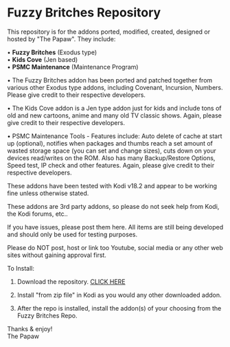 # Fuzzy Britches Repository
This repository is for the addons ported, modified, created, designed or hosted by "The Papaw". They include:

• <B>Fuzzy Britches</B> (Exodus type)<BR>
• <B>Kids Cove</B> (Jen based)<BR>
• <B>PSMC Maintenance</B> (Maintenance Program)

• The Fuzzy Britches addon has been ported and patched together from various other Exodus type addons, including Covenant, Incursion, Numbers. Please give credit to their respective developers.

• The Kids Cove addon is a Jen type addon just for kids and include tons of old and new cartoons, anime and many old TV classic shows. Again, please give credit to their respective developers.

• PSMC Maintenance Tools - Features include: Auto delete of cache at start up (optional), notifies when packages and thumbs reach a set amount of wasted storage space (you can set and change sizes), cuts down on your devices read/writes on the ROM. Also has many Backup/Restore Options, Speed test, IP check and other features. Again, please give credit to their respective developers.

These addons have been tested with Kodi v18.2 and appear to be working fine unless otherwise stated.

These addons are 3rd party addons, so please do not seek help from Kodi, the Kodi forums, etc..

If you have issues, please post them here. All items are still being developed and should only be used for testing purposes.

Please do NOT post, host or link too Youtube, social media or any other web sites without gaining approval first.

  
To Install:
1. Download the repository. <a href="https://github.com/ThePapaw/fuzzybritches/blob/master/_zips/repository.fuzzybritches/repository.fuzzybritches-1.0.6.zip?raw=true">CLICK HERE</a>

2. Install "from zip file" in Kodi as you would any other downloaded addon.

3. After the repo is installed, install the addon(s) of your choosing from the Fuzzy Britches Repo.


Thanks & enjoy!<BR>
	The Papaw

